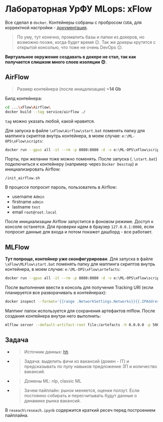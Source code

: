 # Лабораторная УрФУ MLops: xFlow

Все сделал в `docker`. Контейнеры собраны с пробросом `CUDA`, для корректной настройки - [документация](https://learn.microsoft.com/ru-ru/windows/ai/directml/gpu-cuda-in-wsl).

> По уму, тут конечно, промапить базы и папки из докеров, но возможно позже, когда будет время 😐. Так же докеры крутятся с открытой консолью, что тоже не очень DevOps 😐.

**Виртуальное окружение создавать в докере не стал, так как получается слишком много слоев изоляции 😊**.

## AirFlow

> Размер контейнера (после иницализации) **~14 Gb**

Билд контейнера:

```bash
cd ...\xFlow\Airflow\
docker build --tag service/airflow ./
```

`tag` можно указать любой, какой нравится.

Для запуска в файле `\xFlow\Airflow\start.bat` поменять папку для маппинга скриптов внутрь контейнера, в моем случае: `e:\ML-OPS\xFlow\scripts`:

```bash
docker run --gpus all -it --rm -p 8080:8080 -d -v e:\ML-OPS\xFlow\scripts:/scripts service/airflow 
```

Порты, при желании тоже можно поменять.
После запуска (`.\start.bat`) подключиться к контейнеру (например через `Docker Desctop`) и инициализировать Airflow:

```
/init_airflow.sh
```

В процессе попросит пароль, пользователь в Airflow:

* username `Admin`
* firstname `admin`
* lastname `test`
* email `root@root.local`

После инициализации Airflow запустится в фоновом режиме. Доступ к консоле останется. Для проверки идем в браузер `127.0.0.1:8080`, если попросит данные для входа и потом покажет дашборд - все работает.

## MLFlow

**Тут попроще, контейнер уже сконфигурирован**. Для запуска в файле `\xFlow\MLFlow\start.bat` поменять папку для маппинга скриптов внутрь контейнера, в моем случае: `e:\ML-OPS\xFlow\artefacts`:

```bash
docker run --gpus all -it --rm -p 8080:8080 -d -v e:\ML-OPS\xFlow\scripts:/scripts service/airflow 
```

После выполнения ввести в консоль для получения Tracking URI (если планируется все разворачивать в контейнерах):

```bash
docker inspect --format='{{range .NetworkSettings.Networks}}{{.IPAddress}}{{end}}' mlflow
```

Маппинг папок используется для сохранения артефактов mlflow. После создания контейнера внутри него выполнить:

```bash
mlflow server --default-artifact-root file:/artefacts -h 0.0.0.0 -p 5000
```

## Задача

* > Источник данных: [hh](https://hh.ru)
* > Задача: выделить фичи из вакансий (домен - IT) и предсказывать по пулу навыков предложение ЗП и количество вакансий.
* > Домены ML: nlp, classic ML
* > Зачем пайплайн: рынок меняется, оценки ползут. Если постоянно собирать и пересчитывать будут данные о динамике рынка вакансий.

В `reseach\reseach.ipynb` содержится краткий ресеч перед построением пайплайна.

